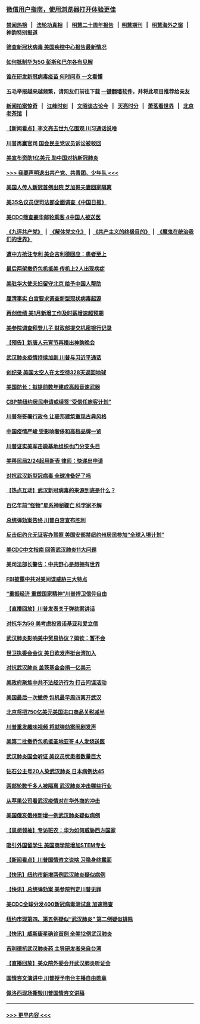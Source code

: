### [微信用户指南，使用浏览器打开体验更佳](https://github.com/gfw-breaker/banned-news1/blob/master/indexes/wechat-guide.md?t=0)
#### [禁闻热榜](热点新闻.md?t=0)  &nbsp;&nbsp;|&nbsp;&nbsp; [法轮功真相](https://github.com/gfw-breaker/truth/blob/master/README.md?t=0) &nbsp;&nbsp;|&nbsp;&nbsp; [明慧二十周年报告](https://github.com/gfw-breaker/mh-reports/blob/master/README.md?t=0) &nbsp;&nbsp;|&nbsp;&nbsp;[明慧期刊](https://github.com/gfw-breaker/mh-qikan) &nbsp;&nbsp;|&nbsp;&nbsp; [明慧海外之窗](https://github.com/gfw-breaker/mh-news/blob/master/README.md?t=0) &nbsp;&nbsp;|&nbsp;&nbsp; [神韵特别报道](https://github.com/gfw-breaker/mh-news/blob/master/shenyun.md?t=0)
#### [筛查新冠状病毒 美国疾控中心报告最新情况](../pages/nsc412/n11853070.md?t=02081022) 
#### [如何抵制华为5G 彭斯和巴尔各有见解](../pages/nsc412/n11852535.md?t=02081022) 
#### [谁在研发新冠病毒疫苗 何时问市 一文看懂](../pages/nsc412/n11852840.md?t=02081022) 
#### 五毛举报越来越频繁，请网友们前往下载 [一键翻墙软件](https://github.com/gfw-breaker/ssr-accounts)，并将此项目推荐给亲友
#### [新闻拍案惊奇](https://github.com/gfw-breaker/banned-news1/blob/master/pages/link4.md) &nbsp;&nbsp;|&nbsp;&nbsp; [江峰时刻](https://github.com/gfw-breaker/banned-news1/blob/master/pages/link4.md) &nbsp;&nbsp;|&nbsp;&nbsp; [文昭谈古论今](https://github.com/gfw-breaker/banned-news1/blob/master/pages/link4.md) &nbsp;&nbsp;|&nbsp;&nbsp; [天亮时分](https://github.com/gfw-breaker/banned-news1/blob/master/pages/link4.md) &nbsp;&nbsp;|&nbsp;&nbsp; [萧茗看世界](https://github.com/gfw-breaker/banned-news1/blob/master/pages/link4.md) &nbsp;&nbsp;|&nbsp;&nbsp; [北京老茶馆](https://github.com/gfw-breaker/banned-news1/blob/master/pages/link4.md) &nbsp;&nbsp;|&nbsp;&nbsp; 
#### [【新闻看点】李文亮去世九亿围观 川习通话说啥](../pages/nsc412/n11852360.md?t=02081022) 
#### [川普再赢官司 国会民主党议员诉讼被驳回](../pages/nsc412/n11852287.md?t=02081022) 
#### [美宣布资助1亿美元 助中国对抗新冠肺炎](../pages/nsc412/n11852531.md?t=02081022) 
#### [>>> 我要声明退出共产党、共青团、少年队 <<<](https://github.com/begood0513/goodnews/blob/master/quit/letter.md) 
#### [美国人传人新冠首例出院 芝加哥夫妻回家隔离](../pages/nsc412/n11852452.md?t=02081022) 
#### [美35名议员促司法部全面调查《中国日报》](../pages/nsc412/n11852435.md?t=02081022) 
#### [美CDC筛查豪华邮轮乘客 4中国人被送医](../pages/nsc412/n11852085.md?t=02081022) 
#### [《九评共产党》](https://github.com/begood0513/9ping.md/blob/master/README.md) &nbsp;|&nbsp; [《解体党文化》](../../../../jtdwh.md/blob/master/README.md)  &nbsp;|&nbsp; [《共产主义的终极目的》](../../../../gczydzjmd.md/blob/master/README.md) &nbsp;|&nbsp; [《魔鬼在统治我们的世界》](../../../../mgztzwmdsj.md/blob/master/README.md) 
#### [遭中方抢注专利 美企吉利德回应：患者至上](../pages/nsc412/n11852037.md?t=02081022) 
#### [最后两架撤侨包机抵美 传机上2人出现病症](../pages/nsc412/n11852173.md?t=02081022) 
#### [美驻华大使夫妇留守北京 给予中国人帮助](../pages/nsc412/n11852165.md?t=02081022) 
#### [厘清事实 白宫要求调查新型冠状病毒起源](../pages/nsc412/n11852106.md?t=02081022) 
#### [再创佳绩 美1月新增工作及时薪增速超预期](../pages/nsc412/n11852174.md?t=02081022) 
#### [美参院调查拜登儿子 财政部提交机密银行记录](../pages/nsc412/n11851808.md?t=02081022) 
#### [【预告】新唐人元宵节再播出神韵晚会](../pages/nsc412/n11843192.md?t=02081022) 
#### [武汉肺炎疫情持续加剧 川普与习近平通话](../pages/nsc412/n11851613.md?t=02081022) 
#### [创纪录 美国太空人在太空待328天返回地球](../pages/nsc412/n11851266.md?t=02081022) 
#### [美国防长：拟提前数年建成高超音速武器](../pages/nsc412/n11850959.md?t=02081022) 
#### [CBP禁纽约居民申请或续签“受信任旅客计划”](../pages/nsc412/n11850857.md?t=02081022) 
#### [川普将签署行政令 让联邦建筑重现古典风格](../pages/nsc412/n11850654.md?t=02081022) 
#### [中国疫情严峻 受影响奢侈和高档品牌一览](../pages/nsc412/n11850319.md?t=02081022) 
#### [川普证实美军击毙基地组织也门分支头目](../pages/nsc412/n11850383.md?t=02081022) 
#### [美移民局2/24起用新表 律师：快递出申请](../pages/nsc412/n11848220.md?t=02081022) 
#### [对抗武汉新型冠病毒 全球准备好了吗](../pages/nsc412/n11850142.md?t=02081022) 
#### [【热点互动】武汉新冠病毒的来源到底是什么？](../pages/nsc412/n11849749.md?t=02081022) 
#### [百亿年前“怪物”星系神秘骤亡 科学家不解](../pages/nsc412/n11849863.md?t=02081022) 
#### [总统弹劾案告终 川普白宫宣布胜利](../pages/nsc412/n11849985.md?t=02081022) 
#### [反击纽约允无证客办驾照  美国安部禁纽约州居民参加“全球入境计划”](../pages/nsc412/n11849828.md?t=02081022) 
#### [美CDC中文指南 回答武汉肺炎11大问题](../pages/nsc412/n11849703.md?t=02081022) 
#### [美司法部长警告：中共野心是想拥有世界](../pages/nsc412/n11849769.md?t=02081022) 
#### [FBI披露中共对美间谍威胁三大特点](../pages/nsc412/n11849700.md?t=02081022) 
#### [“重振经济 重塑国家精神”川普捍卫信仰自由](../pages/nsc412/n11849641.md?t=02081022) 
#### [【直播回放】川普发表关于弹劾案讲话](../pages/nsc412/n11849472.md?t=02081022) 
#### [对抗华为5G 美考虑投资诺基亚和爱立信](../pages/nsc412/n11849510.md?t=02081022) 
#### [武汉肺炎影响美中贸易协议？姆钦：暂不会](../pages/nsc412/n11849497.md?t=02081022) 
#### [世卫执委会会议 美日欧发声挺台湾加入](../pages/nsc412/n11849433.md?t=02081022) 
#### [对抗武汉肺炎 盖茨基金会捐一亿美元](../pages/nsc412/n11848953.md?t=02081022) 
#### [美政府聚焦中共不法经济行为 打击间谍活动](../pages/nsc412/n11849322.md?t=02081022) 
#### [美国最后一次撤侨 包机最早周四离开武汉](../pages/nsc412/n11849395.md?t=02081022) 
#### [北京将把750亿美元美国进口商品关税减半](../pages/nsc412/n11848896.md?t=02081022) 
#### [川普重发趣味视频 将就弹劾案闹剧发声](../pages/nsc412/n11848715.md?t=02081022) 
#### [美第二批撤侨包机抵圣地亚哥 4人发烧送医](../pages/nsc412/n11847923.md?t=02081022) 
#### [武汉肺炎国会听证 美议员忧患者数量巨大](../pages/nsc412/n11844851.md?t=02081022) 
#### [钻石公主号20人染武汉肺炎 日本病例达45](../pages/nsc412/n11847823.md?t=02081022) 
#### [两邮轮数千多人被隔离 武汉肺炎冲击哪些行业](../pages/nsc412/n11847456.md?t=02081022) 
#### [从苹果公司看武汉疫情对在华外商的冲击](../pages/nsc412/n11847586.md?t=02081022) 
#### [美国俄亥俄州新增一例武汉肺炎疑似病例](../pages/nsc412/n11847714.md?t=02081022) 
#### [【思想领袖】专访班农：华为如何威胁西方国家](../pages/nsc412/n11847306.md?t=02081022) 
#### [吸引外国留学生 美国商学院增加STEM专业](../pages/nsc412/n11847417.md?t=02081022) 
#### [【新闻看点】川普国情咨文说啥 习隐身终露面](../pages/nsc412/n11847016.md?t=02081022) 
#### [【快讯】纽约市新增两例武汉肺炎疑似病例](../pages/nsc412/n11847250.md?t=02081022) 
#### [【快讯】总统弹劾案 美参院判定川普无罪](../pages/nsc412/n11847316.md?t=02081022) 
#### [美CDC全球分发400新冠病毒测试盒 加速筛查](../pages/nsc412/n11847260.md?t=02081022) 
#### [纽约市现第四、第五例疑似“武汉肺炎”   第二例疑似排除](../pages/nsc412/n11847332.md?t=02081022) 
#### [【快讯】威斯康星确诊首例 全美12例武汉肺炎](../pages/nsc412/n11847162.md?t=02081022) 
#### [吉利德抗武汉肺炎药 主导研发者来自台湾](../pages/nsc412/n11847064.md?t=02081022) 
#### [【直播回放】美众院外委会开武汉肺炎听证会](../pages/nsc412/n11846727.md?t=02081022) 
#### [国情咨文演讲中 川普授予电台主播自由勋章](../pages/nsc412/n11846815.md?t=02081022) 
#### [佩洛西现场撕毁川普国情咨文讲稿](../pages/nsc412/n11846724.md?t=02081022) 

----
#### [ >>> 更早内容 <<< ](../indexes/nsc412-earlier.md)
